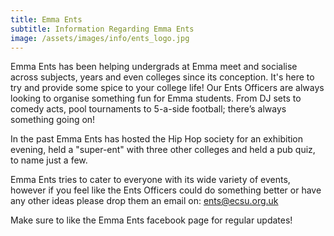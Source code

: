 ```yaml
---
title: Emma Ents
subtitle: Information Regarding Emma Ents
image: /assets/images/info/ents_logo.jpg
---
```

Emma Ents has been helping undergrads at Emma meet and socialise across subjects, years and even colleges since its conception. It's here to try and provide some spice to your college life! Our Ents Officers are always looking to organise something fun for Emma students. From DJ sets to comedy acts, pool tournaments to 5-a-side football; there’s always something going on!

In the past Emma Ents has hosted the Hip Hop society for an exhibition evening, held a "super-ent" with three other colleges and held a pub quiz, to name just a few.

Emma Ents tries to cater to everyone with its wide variety of events, however if you feel like the Ents Officers could do something better or have any other ideas please drop them an email on: ents@ecsu.org.uk

Make sure to like the Emma Ents facebook page for regular updates!
